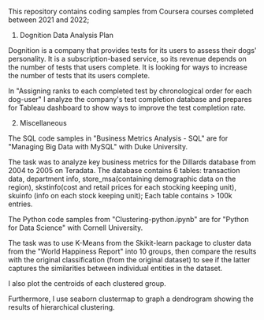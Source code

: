 This repository contains coding samples from Coursera courses completed between 2021 and 2022;

1. Dognition Data Analysis Plan 

Dognition is a company that provides tests for its users to assess their dogs' personality.
It is a subscription-based service, so its revenue depends on the number of tests that users complete. It is looking for ways to increase the number of tests that its users complete. 

In "Assigning ranks to each completed test by chronological order for each dog-user" I analyze the company's test completion database and prepares for Tableau dashboard to show ways to improve the test completion rate.

2. Miscellaneous

The SQL code samples in "Business Metrics Analysis - SQL" are for "Managing Big Data with MySQL" with Duke University. 

The task was to analyze key business metrics for the Dillards database from 2004 to 2005 on Teradata. The database contains 6 tables: transaction data, department info, store_msa(containing demographic data on the region), skstinfo(cost and retail prices for each stocking keeping unit), skuinfo (info on each stock keeping unit); Each table contains > 100k entries.

The Python code samples from "Clustering-python.ipynb" are for "Python for Data Science" with Cornell University.

The task was to use K-Means from the Skikit-learn package to cluster data from the "World Happiness Report" into 10 groups, then compare the results with the original classification (from the original dataset) to see if the latter captures the similarities between individual entities in the dataset.

I also plot the centroids of each clustered group. 

Furthermore, I use seaborn clustermap to graph a dendrogram showing the results of hierarchical clustering. 
